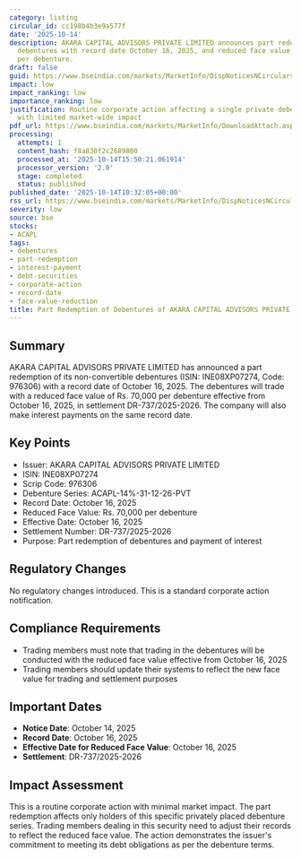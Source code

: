 ```yaml
---
category: listing
circular_id: cc198b4b3e9a577f
date: '2025-10-14'
description: AKARA CAPITAL ADVISORS PRIVATE LIMITED announces part redemption of non-convertible
  debentures with record date October 16, 2025, and reduced face value of Rs. 70,000
  per debenture.
draft: false
guid: https://www.bseindia.com/markets/MarketInfo/DispNoticesNCirculars.aspx?Noticeid={35FE29A9-38C7-4FDB-AC66-A3BDA54554D8}&noticeno=20251014-13&dt=10/14/2025&icount=13&totcount=59&flag=0
impact: low
impact_ranking: low
importance_ranking: low
justification: Routine corporate action affecting a single private debenture issue
  with limited market-wide impact
pdf_url: https://www.bseindia.com/markets/MarketInfo/DownloadAttach.aspx?id=20251014-13&attachedId=
processing:
  attempts: 1
  content_hash: f8a830f2c2689800
  processed_at: '2025-10-14T15:50:21.061914'
  processor_version: '2.0'
  stage: completed
  status: published
published_date: '2025-10-14T10:32:05+00:00'
rss_url: https://www.bseindia.com/markets/MarketInfo/DispNoticesNCirculars.aspx?Noticeid={35FE29A9-38C7-4FDB-AC66-A3BDA54554D8}&noticeno=20251014-13&dt=10/14/2025&icount=13&totcount=59&flag=0
severity: low
source: bse
stocks:
- ACAPL
tags:
- debentures
- part-redemption
- interest-payment
- debt-securities
- corporate-action
- record-date
- face-value-reduction
title: Part Redemption of Debentures of AKARA CAPITAL ADVISORS PRIVATE LIMITED
---
```


## Summary

AKARA CAPITAL ADVISORS PRIVATE LIMITED has announced a part redemption of its non-convertible debentures (ISIN: INE08XP07274, Code: 976306) with a record date of October 16, 2025. The debentures will trade with a reduced face value of Rs. 70,000 per debenture effective from October 16, 2025, in settlement DR-737/2025-2026. The company will also make interest payments on the same record date.

## Key Points

- Issuer: AKARA CAPITAL ADVISORS PRIVATE LIMITED
- ISIN: INE08XP07274
- Scrip Code: 976306
- Debenture Series: ACAPL-14%-31-12-26-PVT
- Record Date: October 16, 2025
- Reduced Face Value: Rs. 70,000 per debenture
- Effective Date: October 16, 2025
- Settlement Number: DR-737/2025-2026
- Purpose: Part redemption of debentures and payment of interest

## Regulatory Changes

No regulatory changes introduced. This is a standard corporate action notification.

## Compliance Requirements

- Trading members must note that trading in the debentures will be conducted with the reduced face value effective from October 16, 2025
- Trading members should update their systems to reflect the new face value for trading and settlement purposes

## Important Dates

- **Notice Date**: October 14, 2025
- **Record Date**: October 16, 2025
- **Effective Date for Reduced Face Value**: October 16, 2025
- **Settlement**: DR-737/2025-2026

## Impact Assessment

This is a routine corporate action with minimal market impact. The part redemption affects only holders of this specific privately placed debenture series. Trading members dealing in this security need to adjust their records to reflect the reduced face value. The action demonstrates the issuer's commitment to meeting its debt obligations as per the debenture terms.